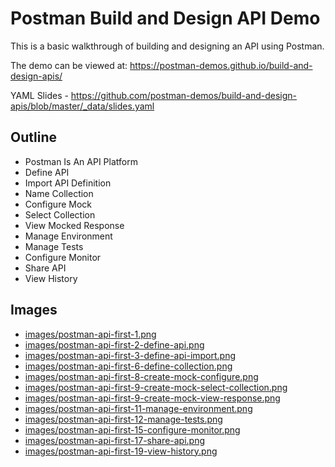 # Postman Build and Design API Demo
This is a basic walkthrough of building and designing an API using Postman.

The demo can be viewed at: https://postman-demos.github.io/build-and-design-apis/

YAML Slides - https://github.com/postman-demos/build-and-design-apis/blob/master/_data/slides.yaml

## Outline
- Postman Is An API Platform
- Define API
- Import API Definition
- Name Collection
- Configure Mock
- Select Collection
- View Mocked Response
- Manage Environment
- Manage Tests
- Configure Monitor
- Share API
- View History

## Images
- [images/postman-api-first-1.png](https://github.com/postman-demos/build-and-design-apis/tree/master/images/postman-api-first-1.png)
- [images/postman-api-first-2-define-api.png](https://github.com/postman-demos/build-and-design-apis/tree/master/images/postman-api-first-2-define-api.png)
- [images/postman-api-first-3-define-api-import.png](https://github.com/postman-demos/build-and-design-apis/tree/master/images/postman-api-first-3-define-api-import.png)
- [images/postman-api-first-6-define-collection.png](https://github.com/postman-demos/build-and-design-apis/tree/master/images/postman-api-first-6-define-collection.png)
- [images/postman-api-first-8-create-mock-configure.png](https://github.com/postman-demos/build-and-design-apis/tree/master/images/postman-api-first-8-create-mock-configure.png)
- [images/postman-api-first-9-create-mock-select-collection.png](https://github.com/postman-demos/build-and-design-apis/tree/master/images/postman-api-first-9-create-mock-select-collection.png)
- [images/postman-api-first-9-create-mock-view-response.png](https://github.com/postman-demos/build-and-design-apis/tree/master/images/postman-api-first-9-create-mock-view-response.png)
- [images/postman-api-first-11-manage-environment.png](https://github.com/postman-demos/build-and-design-apis/tree/master/images/postman-api-first-11-manage-environment.png)
- [images/postman-api-first-12-manage-tests.png](https://github.com/postman-demos/build-and-design-apis/tree/master/images/postman-api-first-12-manage-tests.png)
- [images/postman-api-first-15-configure-monitor.png](https://github.com/postman-demos/build-and-design-apis/tree/master/images/postman-api-first-15-configure-monitor.png)
- [images/postman-api-first-17-share-api.png](https://github.com/postman-demos/build-and-design-apis/tree/master/images/postman-api-first-17-share-api.png)
- [images/postman-api-first-19-view-history.png](https://github.com/postman-demos/build-and-design-apis/tree/master/images/postman-api-first-19-view-history.png)
